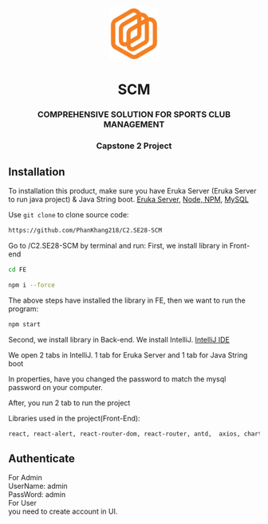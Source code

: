 <div align="center"><img width="100" src="https://raw.githubusercontent.com/tan-creator/capstoneProject-IPTC/master/FE/public/img/logo.svg" alt=""></div>

<h1 font-size="200px" align="center" >SCM</h1>
<h3 align="center" >COMPREHENSIVE SOLUTION FOR SPORTS CLUB MANAGEMENT</h3>

<h3 align="center">Capstone 2 Project</h3>

## Installation

To installation this product, make sure you have Eruka Server (Eruka Server to run java project) & Java String boot. 
<a href="https://learn.microsoft.com/en-us/sql/connect/php/download-drivers-php-sql-server?view=sql-server-ver16](https://cloud.spring.io/spring-cloud-netflix/multi/multi_spring-cloud-eureka-server.html">Eruka Server</a>, 
<a href="https://nodejs.org/en/">Node, NPM</a>,
<a href="https://www.mysql.com/downloads/">MySQL</a>

Use `git clone` to clone source code:

```bash
https://github.com/PhanKhang218/C2.SE28-SCM
```

Go to /C2.SE28-SCM by terminal and run:
First, we install library in Front-end
```bash
cd FE
```

```bash
npm i --force
```
The above steps have installed the library in FE, then we want to run the program:
```bash
npm start
```
Second, we install library in Back-end. We install IntelliJ. 
<a href="https://www.jetbrains.com/idea/download/">IntelliJ IDE</a>
<p>We open 2 tabs in IntelliJ. 1 tab for Eruka Server and 1 tab for Java String boot</p>
<p>In properties, have you changed the password to match the mysql password on your computer.</p>
<p>After, you run 2 tab to run the project</p>


Libraries used in the project(Front-End):

```bash
react, react-alert, react-router-dom, react-router, antd,  axios, chart.js, date-and-time, framer-motion, is-valid-birthdate
```


## Authenticate


For Admin </br>
UserName: admin</br>
PassWord: admin</br>
For User </br>
you need to create account in UI.
